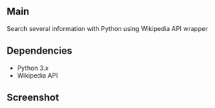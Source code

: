 ## Main
Search several information with Python using Wikipedia API wrapper

## Dependencies
- Python 3.x
- Wikipedia API

## Screenshot
